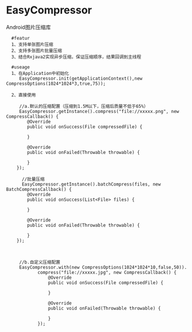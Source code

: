 # EasyCompressor
Android图片压缩库
  
  
      #featur
      1、支持单张图片压缩
      2、支持多张图片批量压缩
      3、结合Rxjava2实现异步压缩，保证压缩顺序，结果回调到主线程
      
      #useage
      1、在Application中初始化
         EasyCompressor.init(getApplicationContext(),new CompressOptions(1024*1024*3,true,75));
         
      2、直接使用
      
         //a.默认的压缩配置（压缩到1.5M以下，压缩后质量不低于65%）
         EasyCompressor.getInstance().compress("file://xxxxx.png", new CompressCallback() {
            @Override
            public void onSuccess(File compressedFile) {
                
            }

            @Override
            public void onFailed(Throwable throwable) {

            }
        });
           
          //批量压缩
          EasyCompressor.getInstance().batchCompress(files, new BatchCompressCallback() {
            @Override
            public void onSuccess(List<File> files) {
                
            }

            @Override
            public void onFailed(Throwable throwable) {

            }
        });


        
         //b.自定义压缩配置
         EasyCompressor.with(new CompressOptions(1024*1024*10,false,50)).
                compress("file://xxxxx.jpg", new CompressCallback() {
                    @Override
                    public void onSuccess(File compressedFile) {
                        
                    }

                    @Override
                    public void onFailed(Throwable throwable) {

                    }
                });

